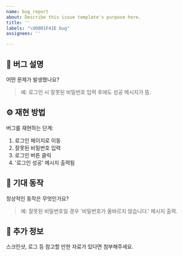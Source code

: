 ```yaml
---
name: bug_report
about: Describe this issue template's purpose here.
title: ''
labels: "\U0001F41E bug"
assignees: ''

---
```


## 🧩 버그 설명
어떤 문제가 발생했나요?

> 예: 로그인 시 잘못된 비밀번호 입력 후에도 성공 메시지가 뜸.

## ⚙ 재현 방법
버그를 재현하는 단계:

1. 로그인 페이지로 이동
2. 잘못된 비밀번호 입력
3. 로그인 버튼 클릭
4. '로그인 성공' 메시지 출력됨

## 🧪 기대 동작
정상적인 동작은 무엇인가요?

> 예: 잘못된 비밀번호일 경우 '비밀번호가 올바르지 않습니다.' 메시지 출력.


## 📎 추가 정보
스크린샷, 로그 등 참고할 만한 자료가 있다면 첨부해주세요.
